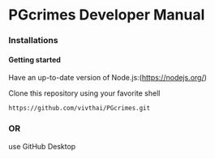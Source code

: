 # PGcrimes Developer Manual
 
### Installations

#### Getting started

Have an up-to-date version of Node.js:(https://nodejs.org/)

Clone this repository using your favorite shell

`https://github.com/vivthai/PGcrimes.git`

### OR
use GitHub Desktop
